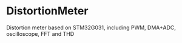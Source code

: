 # DistortionMeter
 Distortion meter based on STM32G031, including PWM, DMA+ADC, oscilloscope, FFT and THD
